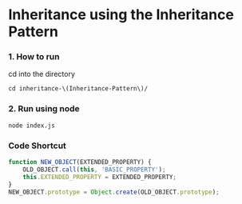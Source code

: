 # Inheritance using the Inheritance Pattern

### 1. How to run
cd into the directory
```
cd inheritance-\(Inheritance-Pattern\)/
```

### 2. Run using node
```
node index.js
```

### Code Shortcut
```javascript
function NEW_OBJECT(EXTENDED_PROPERTY) {
    OLD_OBJECT.call(this, 'BASIC_PROPERTY');
    this.EXTENDED_PROPERTY = EXTENDED_PROPERTY;
}
NEW_OBJECT.prototype = Object.create(OLD_OBJECT.prototype);
```
